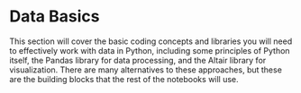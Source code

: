 # Data Basics

This section will cover the basic coding concepts and libraries you will need to effectively work with data in Python, including some principles of Python itself, the Pandas library for data processing, and the Altair library for visualization. There are many alternatives to these approaches, but these are the building blocks that the rest of the notebooks will use.

```{tableofcontents}
```